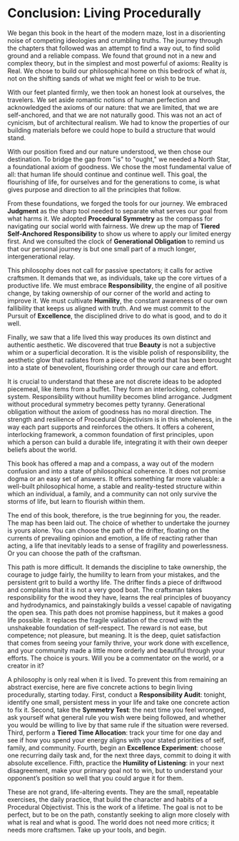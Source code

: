# Conclusion: Living Procedurally

We began this book in the heart of the modern maze, lost in a disorienting noise of competing ideologies and crumbling truths. The journey through the chapters that followed was an attempt to find a way out, to find solid ground and a reliable compass. We found that ground not in a new and complex theory, but in the simplest and most powerful of axioms: Reality is Real. We chose to build our philosophical home on this bedrock of what *is*, not on the shifting sands of what we might feel or wish to be true.

With our feet planted firmly, we then took an honest look at ourselves, the travelers. We set aside romantic notions of human perfection and acknowledged the axioms of our nature: that we are limited, that we are self-anchored, and that we are not naturally good. This was not an act of cynicism, but of architectural realism. We had to know the properties of our building materials before we could hope to build a structure that would stand.

With our position fixed and our nature understood, we then chose our destination. To bridge the gap from "is" to "ought," we needed a North Star, a foundational axiom of goodness. We chose the most fundamental value of all: that human life should continue and continue well. This goal, the flourishing of life, for ourselves and for the generations to come, is what gives purpose and direction to all the principles that follow.

From these foundations, we forged the tools for our journey. We embraced **Judgment** as the sharp tool needed to separate what serves our goal from what harms it. We adopted **Procedural Symmetry** as the compass for navigating our social world with fairness. We drew up the map of **Tiered Self-Anchored Responsibility** to show us where to apply our limited energy first. And we consulted the clock of **Generational Obligation** to remind us that our personal journey is but one small part of a much longer, intergenerational relay.

This philosophy does not call for passive spectators; it calls for active craftsmen. It demands that we, as individuals, take up the core virtues of a productive life. We must embrace **Responsibility**, the engine of all positive change, by taking ownership of our corner of the world and acting to improve it. We must cultivate **Humility**, the constant awareness of our own fallibility that keeps us aligned with truth. And we must commit to the Pursuit of **Excellence**, the disciplined drive to do what is good, and to do it well.

Finally, we saw that a life lived this way produces its own distinct and authentic aesthetic. We discovered that true **Beauty** is not a subjective whim or a superficial decoration. It is the visible polish of responsibility, the aesthetic glow that radiates from a piece of the world that has been brought into a state of benevolent, flourishing order through our care and effort.

It is crucial to understand that these are not discrete ideas to be adopted piecemeal, like items from a buffet. They form an interlocking, coherent system. Responsibility without humility becomes blind arrogance. Judgment without procedural symmetry becomes petty tyranny. Generational obligation without the axiom of goodness has no moral direction. The strength and resilience of Procedural Objectivism is in this wholeness, in the way each part supports and reinforces the others. It offers a coherent, interlocking framework, a common foundation of first principles, upon which a person can build a durable life, integrating it with their own deeper beliefs about the world.

This book has offered a map and a compass, a way out of the modern confusion and into a state of philosophical coherence. It does not promise dogma or an easy set of answers. It offers something far more valuable: a well-built philosophical home, a stable and reality-tested structure within which an individual, a family, and a community can not only survive the storms of life, but learn to flourish within them.

The end of this book, therefore, is the true beginning for you, the reader. The map has been laid out. The choice of whether to undertake the journey is yours alone. You can choose the path of the drifter, floating on the currents of prevailing opinion and emotion, a life of reacting rather than acting, a life that inevitably leads to a sense of fragility and powerlessness. Or you can choose the path of the craftsman.

This path is more difficult. It demands the discipline to take ownership, the courage to judge fairly, the humility to learn from your mistakes, and the persistent grit to build a worthy life. The drifter finds a piece of driftwood and complains that it is not a very good boat. The craftsman takes responsibility for the wood they have, learns the real principles of buoyancy and hydrodynamics, and painstakingly builds a vessel capable of navigating the open sea. This path does not promise happiness, but it makes a good life possible. It replaces the fragile validation of the crowd with the unshakeable foundation of self-respect. The reward is not ease, but competence; not pleasure, but meaning. It is the deep, quiet satisfaction that comes from seeing your family thrive, your work done with excellence, and your community made a little more orderly and beautiful through your efforts. The choice is yours. Will you be a commentator on the world, or a creator in it?

A philosophy is only real when it is lived. To prevent this from remaining an abstract exercise, here are five concrete actions to begin living procedurally, starting today. First, conduct a **Responsibility Audit**: tonight, identify one small, persistent mess in your life and take one concrete action to fix it. Second, take the **Symmetry Test**: the next time you feel wronged, ask yourself what general rule you wish were being followed, and whether you would be willing to live by that same rule if the situation were reversed. Third, perform a **Tiered Time Allocation**: track your time for one day and see if how you spend your energy aligns with your stated priorities of self, family, and community. Fourth, begin an **Excellence Experiment**: choose one recurring daily task and, for the next three days, commit to doing it with absolute excellence. Fifth, practice the **Humility of Listening**: in your next disagreement, make your primary goal not to win, but to understand your opponent’s position so well that you could argue it for them.

These are not grand, life-altering events. They are the small, repeatable exercises, the daily practice, that build the character and habits of a Procedural Objectivist. This is the work of a lifetime. The goal is not to be perfect, but to be on the path, constantly seeking to align more closely with what is real and what is good. The world does not need more critics; it needs more craftsmen. Take up your tools, and begin.
